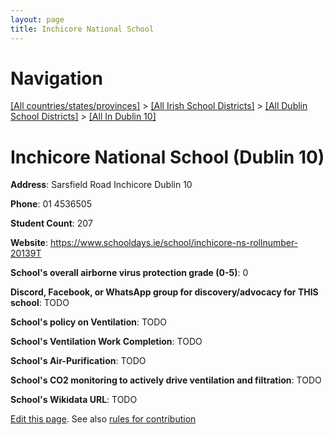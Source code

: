 ```yaml
---
layout: page
title: Inchicore National School
---
```

# Navigation

[[All countries/states/provinces]](../../../..) > [[All Irish School Districts]](../../..) > [[All Dublin School Districts]](../..) > [[All In Dublin 10]](..)

# Inchicore National School (Dublin 10)

**Address**: Sarsfield Road Inchicore Dublin 10

**Phone**: 01 4536505

**Student Count**: 207

**Website**: <https://www.schooldays.ie/school/inchicore-ns-rollnumber-20139T>

**School's overall airborne virus protection grade (0-5)**: 0

**Discord, Facebook, or WhatsApp group for discovery/advocacy for THIS school**: TODO

**School's policy on Ventilation**: TODO

**School's Ventilation Work Completion**: TODO

**School's Air-Purification**: TODO

**School's CO2 monitoring to actively drive ventilation and filtration**: TODO

**School's Wikidata URL**: TODO


[Edit this page](https://github.com/ventilate-schools/Ireland/edit/main/./Dublin_10/Inchicore_National_School.md). See also [rules for contribution](../../../contribution-rules/)